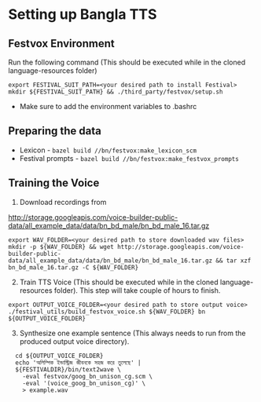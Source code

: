 # Setting up Bangla TTS

## Festvox Environment

Run the following command (This should be executed while in the cloned language-resources folder)

```
export FESTIVAL_SUIT_PATH=<your desired path to install Festival>
mkdir ${FESTIVAL_SUIT_PATH} && ./third_party/festvox/setup.sh
```

- Make sure to add the environment variables to .bashrc

## Preparing the data

- Lexicon - ```bazel build //bn/festvox:make_lexicon_scm```
- Festival prompts -  ```bazel build //bn/festvox:make_festvox_prompts```

## Training the Voice

1. Download recordings from 

http://storage.googleapis.com/voice-builder-public-data/all_example_data/data/bn_bd_male/bn_bd_male_16.tar.gz

  ```
  export WAV_FOLDER=<your desired path to store downloaded wav files>
  mkdir -p ${WAV_FOLDER} && wget http://storage.googleapis.com/voice-builder-public-data/all_example_data/data/bn_bd_male/bn_bd_male_16.tar.gz && tar xzf bn_bd_male_16.tar.gz -C ${WAV_FOLDER}
  ```

2. Train TTS Voice (This should be executed while in the cloned language-resources folder).
This step will take couple of hours to finish.

  ```
  export OUTPUT_VOICE_FOLDER=<your desired path to store output voice>
  ./festival_utils/build_festvox_voice.sh ${WAV_FOLDER} bn ${OUTPUT_VOICE_FOLDER}
  ```

3. Synthesize one example sentence (This always needs to run from the produced output voice directory).

  ```
    cd ${OUTPUT_VOICE_FOLDER}
    echo 'অলিম্পিক ইন্ডাস্ট্রিজ জীবনকে সহজ করে তুলেছে' |
    ${FESTIVALDIR}/bin/text2wave \
      -eval festvox/goog_bn_unison_cg.scm \
      -eval '(voice_goog_bn_unison_cg)' \
      > example.wav
  ```
